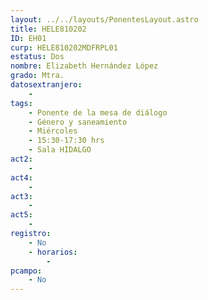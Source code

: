 ```yaml
---
layout: ../../layouts/PonentesLayout.astro
title: HELE810202
ID: EH01
curp: HELE810202MDFRPL01
estatus: Dos
nombre: Elizabeth Hernández López
grado: Mtra.
datosextranjero:
    - 
tags:
    - Ponente de la mesa de diálogo
    - Género y saneamiento
    - Miércoles
    - 15:30-17:30 hrs
    - Sala HIDALGO
act2: 
    - 
act4: 
    - 
act3: 
    - 
act5: 
    - 
registro:
    - No
    - horarios:
        - 
pcampo:
    - No
---
```

